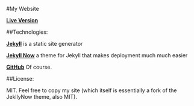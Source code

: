 #My Website 

**[Live Version](http://laurencestokes.github.io/)**

##Technologies: 

**[Jekyll](https://github.com/jekyll/jekyll)** is a static site generator 

**[Jekyll Now](http://www.jekyllnow.com/)** a theme for Jekyll that makes deployment much much easier

**[GitHub](https://github.com/)** Of course.

##License: 

MIT. Feel free to copy my site (which itself is essentially a fork of the JekllyNow theme, also MIT).
